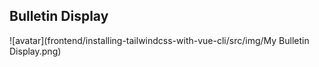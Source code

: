 ## Bulletin Display

![avatar](frontend/installing-tailwindcss-with-vue-cli/src/img/My Bulletin Display.png)
